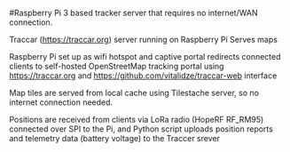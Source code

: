#Raspberry Pi 3 based tracker server that requires no internet/WAN connection.

Traccar (https://traccar.org) server running on Raspberry Pi
Serves maps

Raspberry Pi set up as wifi hotspot and captive portal redirects connected clients to self-hosted OpenStreetMap tracking portal 
using https://traccar.org and https://github.com/vitalidze/traccar-web interface

Map tiles are served from local cache using Tilestache server, so no internet connection needed.

Positions are received from clients via LoRa radio (HopeRF RF_RM95) connected over SPI to the Pi, and Python script uploads position reports and telemetry data (battery voltage) to the Traccer srever
